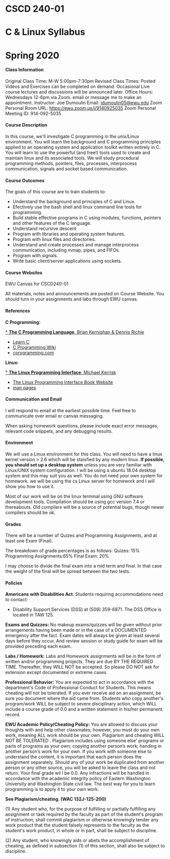# CSCD 240-01
# C & Linux Syllabus
# Spring 2020

#### Class Information

Original Class Time: M-W 5:00pm-7:30pm
Revised Class Times: Posted Videos and Exercises can be completed on demand.  Occasional Live course lectures and discussions will be announced later.
Office Hours: Wednesdays 12-6pm via Zoom.  email or message me to make an appointment.
Instructor: Joe Dumoulin
Email: jdumoulin05@ewu.edu
Zoom Personal Room URL: https://ewu.zoom.us/j/9140925035
Zoom Personal Meeting ID: 914-092-5035

#### Course Description
In this course, we'll investigate C programming in the unix/Linux environment.  You will learn the background and C programming principles applied to an operating system and application toolkit written entirely in C.  You will learn to use the powerful (and free!) tools used to create and maintain linux and its associated tools.  We will study procedural programming methods, pointers, files, processes, interprocess communication, signals and socket based communication.

#### Course Outcomes
The goals of this course are to train students to:

* Understand the background and principles of C and Linux.
* Efectively use the bash shell and linux command line tools for programming.
* Build stable effective programs in C using modules, functions, pointers and other features of the C language.
* Understand recursive descent
* Program with libraries and operating system features.
* Program with linux files and directories.
* Understand and create processes and manage interprocess communication, including mmap, pipes, and FIFOs.
* Program with signals.
* Write basic client/server applications using sockets.

#### Course Websites
EWU Canvas for CSCD240-01

All materials, notes and announcements are posted on Course Website. You should turn in your assignments and labs through EWU canvas.

#### References
**C Programming:**

[* **The C Programming Language**, Brian Kernighan & Dennis Richie](https://www.amazon.com/Programming-Language-PROGRAMMING-LANG-_p2-ebook/dp/B009ZUZ9FW/ref=sr_1_2?keywords=The+c+programming+language&qid=1585414606&s=books&sr=1-2)
* [Learn C](https://www.learn-c.org/)
* [C Programming Wiki](https://en.wikibooks.org/wiki/C_Programming)
* [cprogramming.com](https://www.cprogramming.com/reference/?inl=nv)

**Linux:**

[* **The Linux Programming Interface**, Michael Kerrisk](https://www.amazon.com/Linux-Programming-Interface-System-Handbook-ebook/dp/B004OEJMZM/ref=sr_1_3?keywords=The+Linux+Programming+Interface&qid=1585414650&s=books&sr=1-3)
* [The Linux Programming Interface Book Website](http://man7.org/tlpi/)
* [man pages](https://www.kernel.org/doc/man-pages/)

#### Communication and Email
I will respond to email at the earliest possible time.  Feel free to communicate over email or canvas messaging.  

When asking homework questions, please include exact error messages, relevant code snippets, and any debugging results.

#### Environment
We will use a Linux environment for this class.  You will need to have a linux kernel version > 2.6 which will be staisfied by any modern linux.  **If possible, you should set up a desktop system** unless you are very familiar with Linux/UNIX system configuration.  I will be using a ubuntu 18.04 desktop system and this may suit you as well.  You do not need your own system for homework.  we will be using the cs Linux server for homework and I will show you how to use it.

Most of our work will be on the linux terminal using GNU software development tools.  Compilation should be using gcc version 7.4 or thereabouts.  Old compilers will be a source of potential bugs, though newer compilers should be ok.

#### Grades
There will be a number of Quizes and Programming Assignments, and at least one Exam (Final).

The breakdown of grade percentages is as follows:
Quizes: 15%
Programming Assignments:65%
Final Exam: 20%

I may choose to divide the final exam into a mid term and final.  In that case the weight of the final will be spread between the two tests.

#### Policies

**Americans with Disabilities Act**: Students requiring accommodations need to contact:
* Disability Support Services (DSS) at (509) 359-6871. The DSS Office is located in TAW 125.

**Exams and Quizzes:** No makeup exams/quizzes will be given without prior arrangements having been made or in the case of a DOCUMENTED emergency after the fact. Exam dates will always be given at least several days before they occur. And review session or study guide for exam will be provided preceding each exam.

**Labs / Homework:** Labs and Homework assignments will be in the form of written and/or programming projects. They are due BY THE REQUIRED TIME. Thereafter, they WILL NOT be accepted. So please DO NOT ask for extension except documented or extreme cases.  

**Professional Behavior:** You are expected to act in accordance with the department's Code of Professional Conduct for Students. This means cheating will not be tolerated. If you ever receive aid on an assignment, be sure you document where the aid came from. Students who copy another's program/work WILL be subject to severe disciplinary action, which WILL include a course grade of 0.0 and a written statement in his/her permanent record.  

**EWU Academic Policy/Cheating Policy:** You are allowed to discuss your thoughts with and help other classmates; however, you must do your own work, meaning ALL work should be your own. Plagiarism and cheating WILL NOT BE TOLERATED .  Plagiarism includes using someone else' programs or parts of programs as your own; copying another person’s work; handing in another person’s work for your own. If you work with someone else to understand the content, it is important that each person does the assignment separately. Should any of
your work be duplicated from another person or any other source, you will be asked to leave the class and not return. Your final grade wil l be 0.0. Any infractions will be handled in accordance with the academic integrity policy of Eastern Washington University and Washington State civil law. The best way for you to learn programming is to apply it to your
own work.  

**See Plagiarism/cheating. (WAC 132J-125-200)**

(1) Any student who, for the purpose of fulfilling or partially fulfilling any assignment or task required by the faculty as part of the student's program of instruction, shall commit plagiarism or otherwise knowingly tender any work product that the student falsely represents to the faculty as the student's work product, in whole or in part, shall be subject to discipline.

(2) Any student, who knowingly aids or abets the accomplishment of cheating, as defined in subsection (1) of this section, shall also be subject to discipline.

